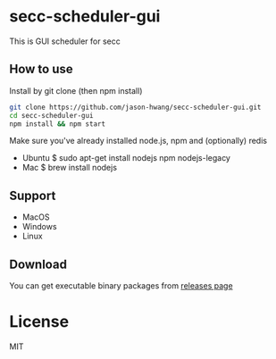 # secc-scheduler-gui

This is GUI scheduler for secc

## How to use

Install by git clone (then npm install)

```sh
git clone https://github.com/jason-hwang/secc-scheduler-gui.git
cd secc-scheduler-gui
npm install && npm start
```

Make sure you've already installed node.js, npm and (optionally) redis
* Ubuntu $ sudo apt-get install nodejs npm nodejs-legacy
* Mac $ brew install nodejs

## Support
- MacOS
- Windows
- Linux

## Download 
You can get executable binary packages from [releases page](https://github.com/jason-hwang/secc-scheduler-gui/releases)

# License

MIT

